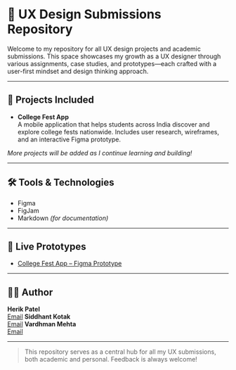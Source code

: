 # 🎨 UX Design Submissions Repository

Welcome to my repository for all UX design projects and academic submissions. This space showcases my growth as a UX designer through various assignments, case studies, and prototypes—each crafted with a user-first mindset and design thinking approach.

---

## 🧠 Projects Included

- **College Fest App**  
  A mobile application that helps students across India discover and explore college fests nationwide. Includes user research, wireframes, and an interactive Figma prototype.

*More projects will be added as I continue learning and building!*

---

## 🛠️ Tools & Technologies

- Figma  
- FigJam  
- Markdown *(for documentation)*

---

## 🔗 Live Prototypes

- [College Fest App – Figma Prototype]([https://www.figma.com/file/your-link-here](https://www.figma.com/design/aQxOum4UunPF4hHiVtwGCL/High-Fidelity-original?m=auto&t=8i4wDQzf0WRi4YS8-1))

---

## 🙋‍♂️ Author

**Herik Patel**  
[Email](mailto:202201407@daiict.ac.in)
**Siddhant Kotak**  
[Email](mailto:202201410@daiict.ac.in)
**Vardhman Mehta**  
[Email](mailto:202201444@daiict.ac.in)


---

> This repository serves as a central hub for all my UX submissions, both academic and personal. Feedback is always welcome!
